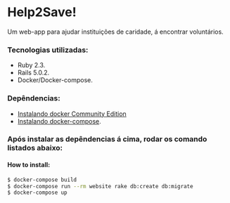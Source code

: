 # Help2Save!

Um web-app para ajudar instituições de caridade, á encontrar voluntários.

### Tecnologias utilizadas:
  - Ruby 2.3.
  - Rails 5.0.2.
  - Docker/Docker-compose.

### Depêndencias:

 - [Instalando docker Community Edition ](https://docs.docker.com/engine/installation/)
 - [Instalando docker-compose](https://www.digitalocean.com/community/tutorials/how-to-install-docker-compose-on-ubuntu-16-04).

### Após instalar as depêndencias á cima, rodar os comando listados abaixo:

#### How to install:

```sh
$ docker-compose build
$ docker-compose run --rm website rake db:create db:migrate
$ docker-compose up
```
